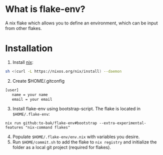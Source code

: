# What is flake-env?
A nix flake which allows you to define an environment, which can be input from other flakes.

# Installation
1. Install [nix](https://nixos.org/download.html):
```sh
sh <(curl -L https://nixos.org/nix/install) --daemon
```
2. Create $HOME/.gitconfig
```sh
[user]
   name = your name
   email = your email
```
3. Install flake-env using bootstrap-script. The flake is located in `$HOME/.flake-env`:
```
nix run github:to-bak/flake-env#bootstrap --extra-experimental-features "nix-command flakes"
```

4. Populate `$HOME/.flake-env/env.nix` with variables you desire.
5. Run `$HOME/commit.sh` to add the flake to `nix registry` and initialize the folder as a local git project (required for flakes).
